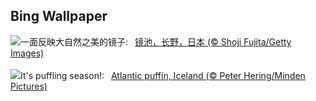 ## Bing Wallpaper
![](https://www.bing.com/th?id=OHR.NaganoPond_ZH-CN8794832798_UHD.jpg&w=1000)一面反映大自然之美的镜子:&nbsp;&ensp;[镜池，长野，日本 (© Shoji Fujita/Getty Images)](https://www.bing.com/th?id=OHR.NaganoPond_ZH-CN8794832798_UHD.jpg)
<br><br/>
![](https://www.bing.com/th?id=OHR.AtlanticPuffin_EN-US6337041297_UHD.jpg&w=1000)It's puffling season!:&nbsp;&ensp;[Atlantic puffin, Iceland (© Peter Hering/Minden Pictures)](https://www.bing.com/th?id=OHR.AtlanticPuffin_EN-US6337041297_UHD.jpg)
<br><br/>
